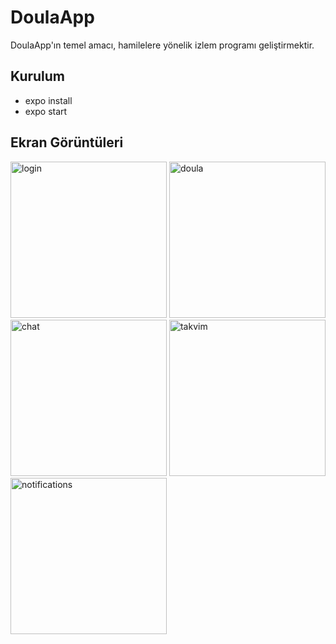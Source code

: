 # DoulaApp
  DoulaApp'ın temel amacı, hamilelere yönelik izlem programı geliştirmektir. 
## Kurulum
* expo install
* expo start

## Ekran Görüntüleri

<img src="readmeAssets/1.1.jpg.jpg" alt="login" width="250"/>
<img src="readmeAssets/1.2.jpg2.jpg" alt="doula" width="250"/>
<img src="readmeAssets/1.3.jpg3.jpg" alt="chat" width="250"/>
<img src="readmeAssets/1.4.jpg4.jpg" alt="takvim" width="250"/>
<img src="readmeAssets/1.5.jpg5.jpg" alt="notifications" width="250"/>

